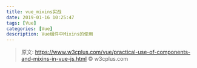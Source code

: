 ```yaml
---
title: vue_mixins实战
date: 2019-01-16 10:25:47
tags: [Vue]
categories: [Vue]
description: Vue组件中Mixins的使用
---
```

> 原文: https://www.w3cplus.com/vue/practical-use-of-components-and-mixins-in-vue-js.html © w3cplus.com

